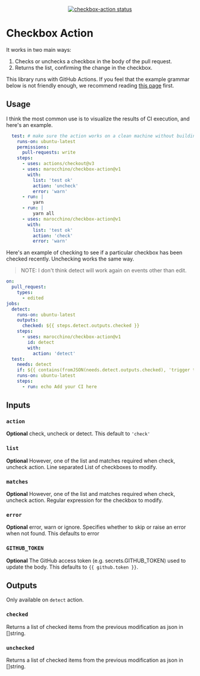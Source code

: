 <p align="center">
  <a href="https://github.com/marocchino/checkbox-action/actions"><img alt="checkbox-action status" src="https://github.com/actions/checkbox-action/workflows/build-test/badge.svg"></a>
</p>

# Checkbox Action

It works in two main ways:
1. Checks or unchecks a checkbox in the body of the pull request.
2. Returns the list, confirming the change in the checkbox.

This library runs with GitHub Actions. If you feel that the example grammar below is not friendly enough, we recommend reading [this page](https://docs.github.com/en/actions) first.

## Usage

I think the most common use is to visualize the results of CI execution, and here's an example.

```yaml
  test: # make sure the action works on a clean machine without building
    runs-on: ubuntu-latest
    permissions:
      pull-requests: write
    steps:
      - uses: actions/checkout@v3
      - uses: marocchino/checkbox-action@v1
        with:
          list: 'test ok'
          action: 'uncheck'
          error: 'warn'
      - run: |
          yarn
      - run: |
          yarn all
      - uses: marocchino/checkbox-action@v1
        with:
          list: 'test ok'
          action: 'check'
          error: 'warn'
```

Here's an example of checking to see if a particular checkbox has been checked recently.
Unchecking works the same way.
> NOTE: I don't think detect will work again on events other than edit.

```yaml
on:
  pull_request:
    types:
      - edited
jobs:
  detect:
    runs-on: ubuntu-latest
    outputs:
      checked: ${{ steps.detect.outputs.checked }}
    steps:
      - uses: marocchino/checkbox-action@v1
        id: detect
        with:
          action: 'detect'
  test:
    needs: detect
    if: ${{ contains(fromJSON(needs.detect.outputs.checked), 'trigger test') }}
    runs-on: ubuntu-latest
    steps:
      - run: echo Add your CI here
```

## Inputs

### `action`

**Optional** check, uncheck or detect. This default to `'check'`

### `list`

**Optional** However, one of the list and matches required when check, uncheck
action.
Line separated List of checkboxes to modify.

### `matches`

**Optional** However, one of the list and matches required when check, uncheck
action.
Regular expression for the checkbox to modify.

### `error`

**Optional** error, warn or ignore. Specifies whether to skip or raise an error when not found. This defaults to error

### `GITHUB_TOKEN`

**Optional** The GitHub access token (e.g. secrets.GITHUB_TOKEN) used to update the body. This defaults to `{{ github.token }}`.

## Outputs

Only available on `detect` action.

### `checked`

Returns a list of checked items from the previous modification as json in []string.

### `unchecked`

Returns a list of checked items from the previous modification as json in []string.
